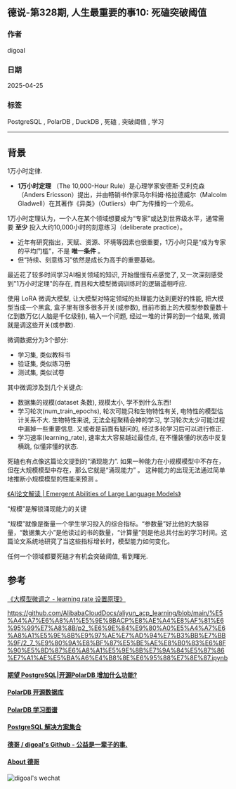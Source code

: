 ## 德说-第328期, 人生最重要的事10: 死磕突破阈值   
                
### 作者                
digoal                
                
### 日期                
2025-04-25               
                
### 标签                
PostgreSQL , PolarDB , DuckDB , 死磕 , 突破阈值 , 学习   
                
----                
                
## 背景        
    
1万小时定律.   
- **1万小时定理** （The 10,000-Hour Rule）是心理学家安德斯·艾利克森（Anders Ericsson）提出，并由畅销书作家马尔科姆·格拉德威尔（Malcolm Gladwell）在其著作《异类》（Outliers）中广为传播的一个观点。  
  
1万小时定理认为，一个人在某个领域想要成为“专家”或达到世界级水平，通常需要 **至少** 投入大约10,000小时的刻意练习（deliberate practice）。  
- 近年有研究指出，天赋、资源、环境等因素也很重要，1万小时只是“成为专家的平均门槛”，不是 **唯一条件** 。  
- 但“持续、刻意练习”依然是成长为高手的重要基础。  
  
最近花了较多时间学习AI相关领域的知识, 开始慢慢有点感觉了, 又一次深刻感受到"1万小时定理"的存在, 而且和大模型微调训练时的逻辑遥相呼应.    
  
使用 LoRA 微调大模型, 让大模型对特定领域的处理能力达到更好的性能, 把大模型当成一个黑盒, 盒子里有很多很多开关(或参数), 目前市面上的大模型参数量数十亿到数万亿(人脑是千亿级别), 输入一个问题, 经过一堆的计算的到一个结果, 微调就是调这些开关(或参数).   
  
微调数据分为3个部分:  
- 学习集, 类似教科书  
- 验证集, 类似练习册  
- 测试集, 类似试卷  
  
其中微调涉及到几个关键点:    
- 数据集的规模(dataset 条数), 规模太小, 学不到什么东西!    
- 学习轮次(num_train_epochs), 轮次可能只和生物特性有关, 电特性的模型估计关系不大. 生物特性来说, 无法全程聚精会神的学习, 学习轮次太少可能过程中漏掉一些重要信息. 又或者是前面有疑问的, 经过多轮学习后可以进行修正.   
- 学习速率(learning_rate), 速率太大容易越过最佳点, 在不懂装懂的状态中反复横跳, 似懂非懂的状态.    
  
死磕也有点像这篇论文提到的“涌现能力”. 如果一种能力在小规模模型中不存在，但在大规模模型中存在，那么它就是“涌现能力” 。 这种能力的出现无法通过简单地推断小规模模型的性能来预测 。    
      
[《AI论文解读 | Emergent Abilities of Large Language Models》](../202506/20250610_01.md)   
  
“规模”是解锁涌现能力的关键   
   
“规模”就像是衡量一个学生学习投入的综合指标。“参数量”好比他的大脑容量，“数据集大小”是他读过的书的数量，“计算量”则是他总共付出的学习时间。这篇论文系统地研究了当这些指标增长时，模型能力如何变化。   
       
任何一个领域都要死磕才有机会突破阈值, 看到曙光.    
  
  
## 参考  
[《大模型微调之 - learning rate 设置原理》](../202504/20250412_01.md)    
  
https://github.com/AlibabaCloudDocs/aliyun_acp_learning/blob/main/%E5%A4%A7%E6%A8%A1%E5%9E%8BACP%E8%AE%A4%E8%AF%81%E6%95%99%E7%A8%8B/p2_%E6%9E%84%E9%80%A0%E5%A4%A7%E6%A8%A1%E5%9E%8B%E9%97%AE%E7%AD%94%E7%B3%BB%E7%BB%9F/2_7_%E9%80%9A%E8%BF%87%E5%BE%AE%E8%B0%83%E6%8F%90%E5%8D%87%E6%A8%A1%E5%9E%8B%E7%9A%84%E5%87%86%E7%A1%AE%E5%BA%A6%E4%B8%8E%E6%95%88%E7%8E%87.ipynb  
       
  
#### [期望 PostgreSQL|开源PolarDB 增加什么功能?](https://github.com/digoal/blog/issues/76 "269ac3d1c492e938c0191101c7238216")
  
  
#### [PolarDB 开源数据库](https://openpolardb.com/home "57258f76c37864c6e6d23383d05714ea")
  
  
#### [PolarDB 学习图谱](https://www.aliyun.com/database/openpolardb/activity "8642f60e04ed0c814bf9cb9677976bd4")
  
  
#### [PostgreSQL 解决方案集合](../201706/20170601_02.md "40cff096e9ed7122c512b35d8561d9c8")
  
  
#### [德哥 / digoal's Github - 公益是一辈子的事.](https://github.com/digoal/blog/blob/master/README.md "22709685feb7cab07d30f30387f0a9ae")
  
  
#### [About 德哥](https://github.com/digoal/blog/blob/master/me/readme.md "a37735981e7704886ffd590565582dd0")
  
  
![digoal's wechat](../pic/digoal_weixin.jpg "f7ad92eeba24523fd47a6e1a0e691b59")
  
